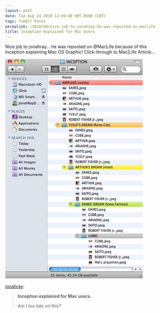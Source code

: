```yaml
---
layout: post
date: Tue Aug 24 2010 12:49:49 GMT-0500 (CDT)
tags: Tumblr Posts
permalink: /2010/08/nice-job-to-jonahray-he-was-reposted-on-maclife
title: Inception Explained for Mac Users
---
```


Nice job to jonahray&hellip; he was reposted on @MacLife because of this Inception explaining Mac OS Graphic! Click-through to Mac|Life Article&hellip;

![](/public/assets/tumblr/tumblr_l7gtrdeL1x1qz7vibo1_500.png)

[jonahray](http://jonahray.tumblr.com/post/983605182/inception-explained-for-mac-users-am-i-too-late):

> **Inception explained for Mac users.**
> 
> _Am I too late on this?_
